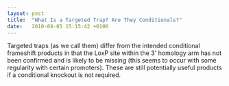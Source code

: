 ```yaml
---
layout: post
title:  "What Is a Targeted Trap? Are They Conditionals?"
date:   2010-08-05 15:15:42 +0100
---
```


Targeted traps (as we call them) differ from the intended conditional frameshift products in that the LoxP site within the 3' homology arm has not been confirmed and is likely to be missing (this seems to occur with some regularity with certain promoters). These are still potentially useful products if a conditional knockout is not required.